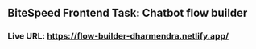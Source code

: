 ## BiteSpeed Frontend Task: Chatbot flow builder

### Live URL: https://flow-builder-dharmendra.netlify.app/